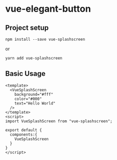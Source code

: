 # vue-elegant-button

## Project setup

```
npm install --save vue-splashscreen
```

or

```
yarn add vue-splashscreen
```

## Basic Usage

```
<template>
  <VueSplashScreen
    background="#fff"
    color="#000"
    text="Hello World"
  />
</template>
<script>
import VueSplashScreen from "vue-splashscreen";

export default {
  components:{
    VueSplashScreen
  }
}
</script>
```
